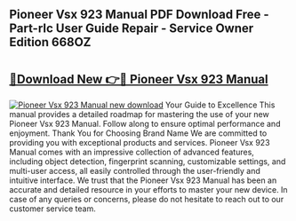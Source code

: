 ## Pioneer Vsx 923 Manual PDF Download Free - Part-rIc User Guide Repair - Service Owner Edition 668OZ

# <h2><a href="http://cf15427.oget.top/?id=Pioneer+Vsx+923+Manual">🔗Download New 👉🔴 Pioneer Vsx 923 Manual</a></h2>

[![Pioneer Vsx 923 Manual new download](https://i.imgur.com/5g1atiW.png)](http://cf15427.oget.top/?id=Pioneer+Vsx+923+Manual)
Your Guide to Excellence This manual provides a detailed roadmap for mastering the use of your new Pioneer Vsx 923 Manual. Follow along to ensure optimal performance and enjoyment. Thank You for Choosing Brand Name We are committed to providing you with exceptional products and services. Pioneer Vsx 923 Manual comes with an impressive collection of advanced features, including object detection, fingerprint scanning, customizable settings, and multi-user access, all easily controlled through the user-friendly and intuitive interface. We trust that the Pioneer Vsx 923 Manual has been an accurate and detailed resource in your efforts to master your new device. In case of any queries or concerns, please do not hesitate to reach out to our customer service team.
